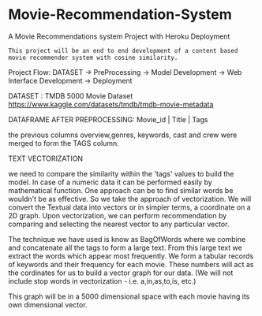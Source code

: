 # Movie-Recommendation-System
 A Movie Recommendations system Project with Heroku Deployment

    This project will be an end to end development of a content based movie recommender system with cosine similarity.

Project Flow:
    DATASET -> PreProcessing -> Model Development -> Web Interface Development -> Deployment

DATASET :
    TMDB 5000 Movie Dataset
    https://www.kaggle.com/datasets/tmdb/tmdb-movie-metadata

DATAFRAME AFTER PREPROCESSING:
Movie_id | Title | Tags

the previous columns overview,genres, keywords, cast and crew were merged to form the TAGS column.


TEXT VECTORIZATION

we need to compare the similarity within the 'tags' values to build the model.
In case of a numeric data it can be performed easily by mathematical function. One approach can be to find similar words be wouldn't be as effective. So we take the approach of vectorization.
We will convert the Textual data into vectors or in simpler terms, a coordinate on a 2D graph.
Upon vectorization, we can perform recommendation by comparing and selecting the nearest vector to any particular vector.

The technique we have used is know as BagOfWords where we combine and concatenate all the tags to form a large text.
From this large text we extract the words which appear most frequently.
We form a tabular records of keywords and their frequency for each movie.
These numbers will act as the cordinates for us to build a vector graph for our data.
(We will not include stop words in vectorization - i.e. a,in,as,to,is, etc.)

This graph will be in a 5000 dimensional space with each movie having its own dimensional vector.

